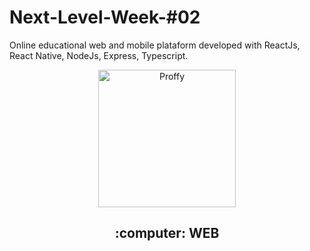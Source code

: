 # Next-Level-Week-#02

Online educational web and mobile plataform developed with ReactJs, React Native, NodeJs, Express, Typescript.
<br> 
<p align="center">
    <img alt="Proffy" title="Proffy" src="https://user-images.githubusercontent.com/45312912/89740443-1490be80-da5f-11ea-8ac4-63f06cf3c9f3.png" width="220px" />
</p>

<h2 align="center">:computer: WEB</h2>



